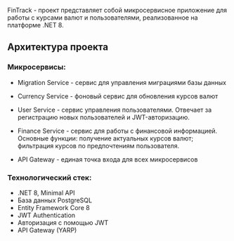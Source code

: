 FinTrack - проект представляет собой микросервисное приложение для работы с курсами валют и пользователями, реализованное на платформе .NET 8.

## Архитектура проекта

### Микросервисы:

- Migration Service - сервис для управления миграциями базы данных

- Currency Service - фоновый сервис для обновления курсов валют

- User Service - сервис управления пользователями. Отвечает за  регистрацию новых пользователей и JWT-авторизацию.

- Finance Service - сервис для работы с финансовой информацией. Основные функции: получение актуальных курсов валют; фильтрация курсов по предпочтениям пользователя.

- API Gateway - единая точка входа для всех микросервисов

### Технологический стек:

- .NET 8, Minimal API 
- База данных PostgreSQL
- Entity Framework Core 8
- JWT Authentication
- Авторизация с помощью JWT
- API Gateway (YARP)
